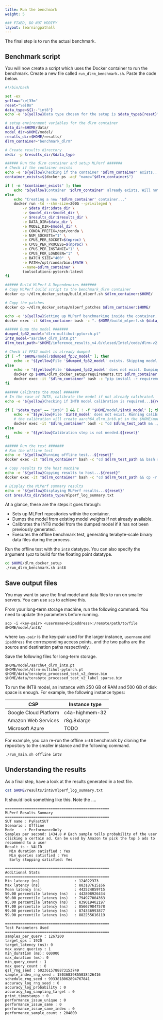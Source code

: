 ```yaml
---
title: Run the benchmark
weight: 5

### FIXED, DO NOT MODIFY
layout: learningpathall
---
```


The final step is to run the actual benchmark.

## Benchmark script

You will now create a script which uses the Docker container to run the benchmark. Create a new file called `run_dlrm_benchmark.sh`. Paste the code below.

```bash
#!/bin/bash

set -ex
yellow="\e[33m"
reset="\e[0m"
data_type=${1:-"int8"}
echo -e "${yellow}Data type chosen for the setup is $data_type${reset}"

# setup environment variables for the dlrm container
data_dir=$HOME/data/
model_dir=$HOME/model/
results_dir=$HOME/results/
dlrm_container="benchmark_dlrm"

# Create results directory
mkdir -p $results_dir/$data_type

###### Run the dlrm container and setup MLPerf #######
# Check if the container exists
echo -e "${yellow}Checking if the container '$dlrm_container' exists...${reset}"
container_exists=$(docker ps -aqf "name=^$dlrm_container$")

if [ -n "$container_exists" ]; then
    echo "${yellow}Container '$dlrm_container' already exists. Will not create a new one. ${reset}"
else
    echo "Creating a new '$dlrm_container' container..."
    docker run -td --shm-size=200G --privileged \
        -v $data_dir:$data_dir \
        -v $model_dir:$model_dir \
        -v $results_dir:$results_dir \
        -e DATA_DIR=$data_dir \
        -e MODEL_DIR=$model_dir \
        -e CONDA_PREFIX=/opt/conda \
        -e NUM_SOCKETS="1" \
        -e CPUS_PER_SOCKET=$(nproc) \
        -e CPUS_PER_PROCESS=$(nproc) \
        -e CPUS_PER_INSTANCE="1" \
        -e CPUS_FOR_LOADGEN="1"  \
        -e BATCH_SIZE="400"  \
        -e PATH=/opt/conda/bin:$PATH \
        --name=$dlrm_container \
        toolsolutions-pytorch:latest
fi

###### Build MLPerf & Dependencies #######
# Copy MLPerf build script to the benchmark_dlrm container
docker cp ~/dlrm_docker_setup/build_mlperf.sh $dlrm_container:$HOME/

# Copy the patches
docker cp ~/dlrm_docker_setup/mlperf_patches $dlrm_container:$HOME/

echo -e "${yellow}Setting up MLPerf benchmarking inside the container...${reset}"
docker exec -it $dlrm_container bash -c ". $HOME/build_mlperf.sh $data_type"

###### Dump the model #######
dumped_fp32_model="dlrm-multihot-pytorch.pt"
int8_model="aarch64_dlrm_int8.pt"
dlrm_test_path="$HOME/inference_results_v4.0/closed/Intel/code/dlrm-v2-99.9/pytorch-cpu-int8"

# Check if FP32 model is already dumped
if [ -f "$HOME/model/$dumped_fp32_model" ]; then
    echo -e "${yellow}File '$dumped_fp32_model' exists. Skipping model dumping step.${reset}"
else
    echo -e "${yellow}File '$dumped_fp32_model' does not exist. Dumping the model weights...${reset}"
    docker cp $HOME/dlrm_docker_setup/requirements.txt $dlrm_container:$HOME
    docker exec -it "$dlrm_container" bash -c "pip install -r requirements.txt ; cd $dlrm_test_path && python python/dump_torch_model.py --model-path=$model_dir/model_weights --dataset-path=$data_dir"
fi

###### Calibrate the model #######
# In the case of INT8, calibrate the model if not already calibrated.
echo -e "${yellow}Checking if INT8 model calibration is required...${reset}"

if [ "$data_type" == "int8" ] && [ ! -f "$HOME/model/$int8_model" ]; then
    echo -e "${yellow}File '$int8_model' does not exist. Running calibration...${reset}"
    # the calibration will create aarch64_dlrm_int8.pt in the $HOME/model directory.
    docker exec -it "$dlrm_container" bash -c "cd $dlrm_test_path && ./run_calibration.sh"
else
    echo -e "${yellow}Calibration step is not needed.${reset}"
fi

###### Run the test #######
# Run the offline test
echo -e "${yellow}Running offline test...${reset}"
docker exec -it "$dlrm_container" bash -c "cd $dlrm_test_path && bash run_main.sh offline $data_type"

# Copy results to the host machine
echo -e "${yellow}Copying results to host...${reset}"
docker exec -it "$dlrm_container" bash -c "cd $dlrm_test_path && cp -r output/pytorch-cpu/dlrm/Offline/performance/run_1/* $results_dir/$data_type/"

# Display the MLPerf summary results
echo -e "${yellow}Displaying MLPerf results...${reset}"
cat $results_dir/$data_type/mlperf_log_summary.txt

```

At a glance, these are the steps it goes through:

- Sets up MLPerf repositories within the container.
- Dumps the model from existing model weights if not already available.
- Calibrates the INT8 model from the dumped model if it has not been previously generated.
- Executes the offline benchmark test, generating terabyte-scale binary data files during the process.

Run the offline test with the `int8` datatype. You can also specify the argument `fp32` to build for the floating point datatype.

```bash
cd $HOME/dlrm_docker_setup
./run_dlrm_benchmark.sh int8
```

## Save output files

You may want to save the final model and data files to run on smaller servers. You can use `scp` to achieve this.

From your long-term storage machine, run the following command. You need to update the parameters before running.

```
scp -i <key-pair> <username>@<ipaddress>:/remote/path/to/file $HOME/model/int8/
```
where `key-pair` is the key-pair used for the larger instance, `username` and `ipaddress` the corresponding access points, and the two paths are the source and destination paths respectively.

Save the following files for long-term storage.

```console
$HOME/model/aarch64_dlrm_int8.pt
$HOME/model/dlrm-multihot-pytorch.pt
$HOME/data/terabyte_processed_test_v2_dense.bin
$HOME/data/terabyte_processed_test_v2_label_sparse.bin
```

To run the INT8 model, an instance with 250 GB of RAM and 500 GB of disk space is enough. For example, the following instance types:

|         CSP           |  Instance type |
| --------------------- | -------------- |
| Google Cloud Platform | c4a-highmem-32 |
| Amazon Web Services   | r8g.8xlarge    |
| Microsoft Azure       | TODO           |

For example, you can re-run the offline `int8` benchmark by cloning the repository to the smaller instance and the following command.

```bash
./run_main.sh offline int8
```

## Understanding the results

As a final step, have a look at the results generated in a text file.
```bash
cat $HOME/results/int8/mlperf_log_summary.txt
```

It should look something like this. Note the ....

```output
================================================
MLPerf Results Summary
================================================
SUT name : PyFastSUT
Scenario : Offline
Mode     : PerformanceOnly
Samples per second: 1434.8 # Each sample tells probability of the user clicking a certain ad. Can be used by Amazon to pick the top 5 ads to recommend to a user
Result is : VALID
  Min duration satisfied : Yes
  Min queries satisfied : Yes
  Early stopping satisfied: Yes

================================================
Additional Stats
================================================
Min latency (ns)                : 124022373
Max latency (ns)                : 883187615166
Mean latency (ns)               : 442524059715
50.00 percentile latency (ns)   : 442808926434
90.00 percentile latency (ns)   : 794977004363
95.00 percentile latency (ns)   : 839019402197
97.00 percentile latency (ns)   : 856679847578
99.00 percentile latency (ns)   : 874336993877
99.90 percentile latency (ns)   : 882255616119

================================================
Test Parameters Used
================================================
samples_per_query : 1267200
target_qps : 1920
target_latency (ns): 0
max_async_queries : 1
min_duration (ms): 600000
max_duration (ms): 0
min_query_count : 1
max_query_count : 0
qsl_rng_seed : 6023615788873153749
sample_index_rng_seed : 15036839855038426416
schedule_rng_seed : 9933818062894767841
accuracy_log_rng_seed : 0
accuracy_log_probability : 0
accuracy_log_sampling_target : 0
print_timestamps : 0
performance_issue_unique : 0
performance_issue_same : 0
performance_issue_same_index : 0
performance_sample_count : 204800
```

